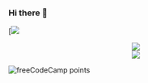 ### Hi there 👋
[<img src="https://tenor.com/view/hand-waving-hi-wavehi-gif-11860449"/>
<div align="center">
  
[<img src="https://img.shields.io/badge/iamabhi5hek%20-%230077B5.svg?&style=for-the-badge&logo=linkedin&logoColor=white"/>](https://www.linkedin.com/in/iamabhi5hek/)
<br>
[<img src="https://img.shields.io/badge/iamabhi5hek%20-%23E4405F.svg?&style=for-the-badge&logo=Instagram&logoColor=white"/>](https://www.instagram.com/i.am.abhi5hek/)
 
</div> 
<img alt="freeCodeCamp points" src="https://img.shields.io/freecodecamp/points/iamabhi5hek?label=FreeCodeCamp">
  

